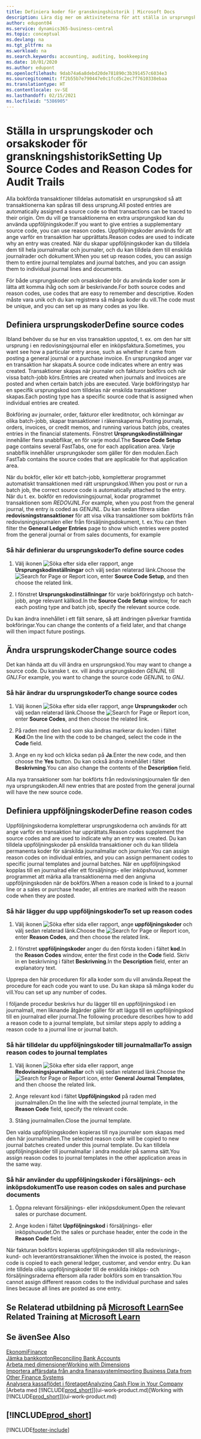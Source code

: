 ```yaml
---
title: Definiera koder för granskningshistorik | Microsoft Docs
description: Lära dig mer om aktiviteterna för att ställa in ursprungskoder och orsakskoder som du kan använda för att spåra granskningshistorik.
author: edupont04
ms.service: dynamics365-business-central
ms.topic: conceptual
ms.devlang: na
ms.tgt_pltfrm: na
ms.workload: na
ms.search.keywords: accounting, auditing, bookkeeping
ms.date: 10/01/2020
ms.author: edupont
ms.openlocfilehash: 9dab74a6a8debd20de781890c3b391457c6034e3
ms.sourcegitcommit: ff2b55b7e790447e0c1fcd5c2ec7f7610338ebaa
ms.translationtype: HT
ms.contentlocale: sv-SE
ms.lasthandoff: 02/15/2021
ms.locfileid: "5386905"
---
```

# <a name="setting-up-source-codes-and-reason-codes-for-audit-trails"></a><span data-ttu-id="efc53-103">Ställa in ursprungskoder och orsakskoder för granskningshistorik</span><span class="sxs-lookup"><span data-stu-id="efc53-103">Setting Up Source Codes and Reason Codes for Audit Trails</span></span>

<span data-ttu-id="efc53-104">Alla bokförda transaktioner tilldelas automatiskt en ursprungskod så att transaktionerna kan spåras till dess ursprung.</span><span class="sxs-lookup"><span data-stu-id="efc53-104">All posted entries are automatically assigned a source code so that transactions can be traced to their origin.</span></span> <span data-ttu-id="efc53-105">Om du vill ge transaktionerna en extra ursprungskod kan du använda uppföljningskoder.</span><span class="sxs-lookup"><span data-stu-id="efc53-105">If you want to give entries a supplementary source code, you can use reason codes.</span></span> <span data-ttu-id="efc53-106">Uppföljningskoder används för att ange varför en transaktion har upprättats.</span><span class="sxs-lookup"><span data-stu-id="efc53-106">Reason codes are used to indicate why an entry was created.</span></span> <span data-ttu-id="efc53-107">När du skapar uppföljningskoder kan du tilldela dem till hela journalmallar och journaler, och du kan tilldela dem till enskilda journalrader och dokument.</span><span class="sxs-lookup"><span data-stu-id="efc53-107">When you set up reason codes, you can assign them to entire journal templates and journal batches, and you can assign them to individual journal lines and documents.</span></span>  

<span data-ttu-id="efc53-108">För både ursprungskoder och orsakskoder bör du använda koder som är lätta att komma ihåg och som är beskrivande.</span><span class="sxs-lookup"><span data-stu-id="efc53-108">For both source codes and reason codes, use codes that are easy to remember and descriptive.</span></span> <span data-ttu-id="efc53-109">Koden måste vara unik och du kan registrera så många koder du vill.</span><span class="sxs-lookup"><span data-stu-id="efc53-109">The code must be unique, and you can set up as many codes as you like.</span></span>

## <a name="define-source-codes"></a><span data-ttu-id="efc53-110">Definiera ursprungskoder</span><span class="sxs-lookup"><span data-stu-id="efc53-110">Define source codes</span></span>

<span data-ttu-id="efc53-111">Ibland behöver du se hur en viss transaktion uppstod, t. ex. om den har sitt ursprung i en redovisningsjournal eller en inköpsfaktura.</span><span class="sxs-lookup"><span data-stu-id="efc53-111">Sometimes, you want see how a particular entry arose, such as whether it came from posting a general journal or a purchase invoice.</span></span> <span data-ttu-id="efc53-112">En ursprungskod anger var en transaktion har skapats.</span><span class="sxs-lookup"><span data-stu-id="efc53-112">A source code indicates where an entry was created.</span></span> <span data-ttu-id="efc53-113">Transaktioner skapas när journaler och fakturor bokförs och när vissa batch-jobb körs.</span><span class="sxs-lookup"><span data-stu-id="efc53-113">Entries are created when journals and invoices are posted and when certain batch jobs are executed.</span></span> <span data-ttu-id="efc53-114">Varje bokföringstyp har en specifik ursprungskod som tilldelas när enskilda transaktioner skapas.</span><span class="sxs-lookup"><span data-stu-id="efc53-114">Each posting type has a specific source code that is assigned when individual entries are created.</span></span>  

<span data-ttu-id="efc53-115">Bokföring av journaler, order, fakturor eller kreditnotor, och körningar av olika batch-jobb, skapar transaktioner i räkenskaperna.</span><span class="sxs-lookup"><span data-stu-id="efc53-115">Posting journals, orders, invoices, or credit memos, and running various batch jobs, creates entries in the financial statements.</span></span> <span data-ttu-id="efc53-116">Fönstret **Ursprungskodinställningar** innehåller flera snabbflikar, en för varje modul.</span><span class="sxs-lookup"><span data-stu-id="efc53-116">The **Source Code Setup** page contains several FastTabs, one for each application area.</span></span> <span data-ttu-id="efc53-117">Varje snabbflik innehåller ursprungskoder som gäller för den modulen.</span><span class="sxs-lookup"><span data-stu-id="efc53-117">Each FastTab contains the source codes that are applicable for that application area.</span></span>

<span data-ttu-id="efc53-118">När du bokför, eller kör ett batch-jobb, kompletterar programmet automatiskt transaktionen med rätt ursprungskod.</span><span class="sxs-lookup"><span data-stu-id="efc53-118">When you post or run a batch job, the correct source code is automatically attached to the entry.</span></span> <span data-ttu-id="efc53-119">När du t. ex. bokför en redovisningsjournal, kodar programmet transaktionen som *REDOVJNL*.</span><span class="sxs-lookup"><span data-stu-id="efc53-119">For example, when you post from the general journal, the entry is coded as *GENJNL*.</span></span> <span data-ttu-id="efc53-120">Du kan sedan filtrera sidan **redovisningstransaktioner** för att visa vilka transaktioner som bokförts från redovisningsjournalen eller från försäljningsdokument, t. ex.</span><span class="sxs-lookup"><span data-stu-id="efc53-120">You can then filter the **General Ledger Entries** page to show which entries were posted from the general journal or from sales documents, for example</span></span>

### <a name="to-define-source-codes"></a><span data-ttu-id="efc53-121">Så här definierar du ursprungskoder</span><span class="sxs-lookup"><span data-stu-id="efc53-121">To define source codes</span></span>

1. <span data-ttu-id="efc53-122">Välj ikonen ![Söka efter sida eller rapport](media/ui-search/search_small.png "Ikonen Sök efter sida eller rapport"), ange **Ursprungskodinställningar** och välj sedan relaterad länk.</span><span class="sxs-lookup"><span data-stu-id="efc53-122">Choose the ![Search for Page or Report](media/ui-search/search_small.png "Search for Page or Report icon") icon, enter **Source Code Setup**, and then choose the related link.</span></span>  

2. <span data-ttu-id="efc53-123">I fönstret **Ursprungskodinställningar** för varje bokföringstyp och batch-jobb, ange relevant källkod.</span><span class="sxs-lookup"><span data-stu-id="efc53-123">In the **Source Code Setup** window, for each each posting type and batch job, specify the relevant source code.</span></span>  

<span data-ttu-id="efc53-124">Du kan ändra innehållet i ett fält senare, så att ändringen påverkar framtida bokföringar.</span><span class="sxs-lookup"><span data-stu-id="efc53-124">You can change the contents of a field later, and that change will then impact future postings.</span></span>

## <a name="change-source-codes"></a><span data-ttu-id="efc53-125">Ändra ursprungskoder</span><span class="sxs-lookup"><span data-stu-id="efc53-125">Change source codes</span></span>

<span data-ttu-id="efc53-126">Det kan hända att du vill ändra en ursprungskod.</span><span class="sxs-lookup"><span data-stu-id="efc53-126">You may want to change a source code.</span></span> <span data-ttu-id="efc53-127">Du kanske t. ex. vill ändra ursprungskoden *GENJNL* till *GNJ*.</span><span class="sxs-lookup"><span data-stu-id="efc53-127">For example, you want to change the source code *GENJNL* to *GNJ*.</span></span>

### <a name="to-change-source-codes"></a><span data-ttu-id="efc53-128">Så här ändrar du ursprungskoder</span><span class="sxs-lookup"><span data-stu-id="efc53-128">To change source codes</span></span>

1. <span data-ttu-id="efc53-129">Välj ikonen ![Söka efter sida eller rapport](media/ui-search/search_small.png "Ikonen Sök efter sida eller rapport"), ange **Ursprungskoder** och välj sedan relaterad länk.</span><span class="sxs-lookup"><span data-stu-id="efc53-129">Choose the ![Search for Page or Report](media/ui-search/search_small.png "Search for Page or Report icon") icon, enter **Source Codes**, and then choose the related link.</span></span>

2. <span data-ttu-id="efc53-130">På raden med den kod som ska ändras markerar du koden i fältet **Kod**.</span><span class="sxs-lookup"><span data-stu-id="efc53-130">On the line with the code to be changed, select the code in the **Code** field.</span></span>

3. <span data-ttu-id="efc53-131">Ange en ny kod och klicka sedan på **Ja**.</span><span class="sxs-lookup"><span data-stu-id="efc53-131">Enter the new code, and then choose the **Yes** button.</span></span> <span data-ttu-id="efc53-132">Du kan också ändra innehållet i fältet **Beskrivning**.</span><span class="sxs-lookup"><span data-stu-id="efc53-132">You can also change the contents of the **Description** field.</span></span>

<span data-ttu-id="efc53-133">Alla nya transaktioner som har bokförts från redovisningsjournalen får den nya ursprungskoden.</span><span class="sxs-lookup"><span data-stu-id="efc53-133">All new entries that are posted from the general journal will have the new source code.</span></span>

## <a name="define-reason-codes"></a><span data-ttu-id="efc53-134">Definiera uppföljningskoder</span><span class="sxs-lookup"><span data-stu-id="efc53-134">Define reason codes</span></span>

<span data-ttu-id="efc53-135">Uppföljningskoderna kompletterar ursprungskoderna och används för att ange varför en transaktion har upprättats.</span><span class="sxs-lookup"><span data-stu-id="efc53-135">Reason codes supplement the source codes and are used to indicate why an entry was created.</span></span> <span data-ttu-id="efc53-136">Du kan tilldela uppföljningskoder på enskilda transaktioner och du kan tilldela permanenta koder för särskilda journalmallar och journaler.</span><span class="sxs-lookup"><span data-stu-id="efc53-136">You can assign reason codes on individual entries, and you can assign permanent codes to specific journal templates and journal batches.</span></span> <span data-ttu-id="efc53-137">När en uppföljningskod kopplas till en journalrad eller ett försäljnings- eller inköpshuvud, kommer programmet att märka alla transaktionerna med den angivna uppföljningskoden när de bokförs.</span><span class="sxs-lookup"><span data-stu-id="efc53-137">When a reason code is linked to a journal line or a sales or purchase header, all entries are marked with the reason code when they are posted.</span></span>  

### <a name="to-set-up-reason-codes"></a><span data-ttu-id="efc53-138">Så här lägger du upp uppföljningskoder</span><span class="sxs-lookup"><span data-stu-id="efc53-138">To set up reason codes</span></span>

1. <span data-ttu-id="efc53-139">Välj ikonen ![Söka efter sida eller rapport](media/ui-search/search_small.png "Ikonen Sök efter sida eller rapport"), ange **uppföljningskoder** och välj sedan relaterad länk.</span><span class="sxs-lookup"><span data-stu-id="efc53-139">Choose the ![Search for Page or Report](media/ui-search/search_small.png "Search for Page or Report icon")  icon, enter **Reason Codes**, and then choose the related link.</span></span>

2. <span data-ttu-id="efc53-140">I fönstret **uppföljningskoder** anger du den första koden i fältet **kod**.</span><span class="sxs-lookup"><span data-stu-id="efc53-140">In the **Reason Codes** window, enter the first code in the **Code** field.</span></span> <span data-ttu-id="efc53-141">Skriv in en beskrivning i fältet **Beskrivning**.</span><span class="sxs-lookup"><span data-stu-id="efc53-141">In the **Description** field, enter an explanatory text.</span></span>

<span data-ttu-id="efc53-142">Upprepa den här proceduren för alla koder som du vill använda.</span><span class="sxs-lookup"><span data-stu-id="efc53-142">Repeat the procedure for each code you want to use.</span></span> <span data-ttu-id="efc53-143">Du kan skapa så många koder du vill.</span><span class="sxs-lookup"><span data-stu-id="efc53-143">You can set up any number of codes.</span></span>

<span data-ttu-id="efc53-144">I följande procedur beskrivs hur du lägger till en uppföljningskod i en journalmall, men liknande åtgärder gäller för att lägga till en uppföljningskod till en journalrad eller journal.</span><span class="sxs-lookup"><span data-stu-id="efc53-144">The following procedure describes how to add a reason code to a journal template, but similar steps apply to adding a reason code to a journal line or journal batch.</span></span>  

### <a name="to-assign-reason-codes-to-journal-templates"></a><span data-ttu-id="efc53-145">Så här tilldelar du uppföljningskoder till journalmallar</span><span class="sxs-lookup"><span data-stu-id="efc53-145">To assign reason codes to journal templates</span></span>

1. <span data-ttu-id="efc53-146">Välj ikonen ![Söka efter sida eller rapport](media/ui-search/search_small.png "Ikonen Sök efter sida eller rapport"), ange **Redovisningsjournalmallar** och välj sedan relaterad länk.</span><span class="sxs-lookup"><span data-stu-id="efc53-146">Choose the ![Search for Page or Report](media/ui-search/search_small.png "Search for Page or Report icon")  icon, enter **General Journal Templates**, and then choose the related link.</span></span>

2. <span data-ttu-id="efc53-147">Ange relevant kod i fältet **Uppföljningskod** på raden med journalmallen.</span><span class="sxs-lookup"><span data-stu-id="efc53-147">On the line with the selected journal template, in the **Reason Code** field, specify the relevant code.</span></span>

3. <span data-ttu-id="efc53-148">Stäng journalmallen.</span><span class="sxs-lookup"><span data-stu-id="efc53-148">Close the journal template.</span></span>

<span data-ttu-id="efc53-149">Den valda uppföljningskoden kopieras till nya journaler som skapas med den här journalmallen.</span><span class="sxs-lookup"><span data-stu-id="efc53-149">The selected reason code will be copied to new journal batches created under this journal template.</span></span> <span data-ttu-id="efc53-150">Du kan tilldela uppföljningskoder till journalmallar i andra moduler på samma sätt.</span><span class="sxs-lookup"><span data-stu-id="efc53-150">You assign reason codes to journal templates in the other application areas in the same way.</span></span>

### <a name="to-use-reason-codes-on-sales-and-purchase-documents"></a><span data-ttu-id="efc53-151">Så här använder du uppföljningskoder i försäljnings- och inköpsdokument</span><span class="sxs-lookup"><span data-stu-id="efc53-151">To use reason codes on sales and purchase documents</span></span>

1. <span data-ttu-id="efc53-152">Öppna relevant försäljnings- eller inköpsdokument.</span><span class="sxs-lookup"><span data-stu-id="efc53-152">Open the relevant sales or purchase document.</span></span>

2. <span data-ttu-id="efc53-153">Ange koden i fältet **Uppföljningskod** i försäljnings- eller inköpshuvudet.</span><span class="sxs-lookup"><span data-stu-id="efc53-153">On the sales or purchase header, enter the code in the **Reason Code** field.</span></span>

<span data-ttu-id="efc53-154">När fakturan bokförs kopieras uppföljningskoden till alla redovisnings-, kund- och leverantörstransaktioner.</span><span class="sxs-lookup"><span data-stu-id="efc53-154">When the invoice is posted, the reason code is copied to each general ledger, customer, and vendor entry.</span></span> <span data-ttu-id="efc53-155">Du kan inte tilldela olika uppföljningskoder till de enskilda inköps- och försäljningsraderna eftersom alla rader bokförs som en transaktion.</span><span class="sxs-lookup"><span data-stu-id="efc53-155">You cannot assign different reason codes to the individual purchase and sales lines because all lines are posted as one entry.</span></span>

## <a name="see-related-training-at-microsoft-learn"></a><span data-ttu-id="efc53-156">Se Relaterad utbildning på [Microsoft Learn](/learn/paths/set-up-financial-management-dynamics-365-business-central/)</span><span class="sxs-lookup"><span data-stu-id="efc53-156">See Related Training at [Microsoft Learn](/learn/paths/set-up-financial-management-dynamics-365-business-central/)</span></span>

## <a name="see-also"></a><span data-ttu-id="efc53-157">Se även</span><span class="sxs-lookup"><span data-stu-id="efc53-157">See Also</span></span>

[<span data-ttu-id="efc53-158">Ekonomi</span><span class="sxs-lookup"><span data-stu-id="efc53-158">Finance</span></span>](finance.md)  
[<span data-ttu-id="efc53-159">Jämka bankkonton</span><span class="sxs-lookup"><span data-stu-id="efc53-159">Reconciling Bank Accounts</span></span>](bank-manage-bank-accounts.md)  
[<span data-ttu-id="efc53-160">Arbeta med dimensioner</span><span class="sxs-lookup"><span data-stu-id="efc53-160">Working with Dimensions</span></span>](finance-dimensions.md)  
[<span data-ttu-id="efc53-161">Importera affärsdata från andra finanssystem</span><span class="sxs-lookup"><span data-stu-id="efc53-161">Importing Business Data from Other Finance Systems</span></span>](across-import-data-configuration-packages.md)  
[<span data-ttu-id="efc53-162">Analysera kassaflödet i företaget</span><span class="sxs-lookup"><span data-stu-id="efc53-162">Analyzing Cash Flow in Your Company</span></span>](finance-analyze-cash-flow.md)  
<span data-ttu-id="efc53-163">[Arbeta med [!INCLUDE[prod_short](includes/prod_short.md)]](ui-work-product.md)</span><span class="sxs-lookup"><span data-stu-id="efc53-163">[Working with [!INCLUDE[prod_short](includes/prod_short.md)]](ui-work-product.md)</span></span>  

## [!INCLUDE[prod_short](includes/free_trial_md.md)]  


[!INCLUDE[footer-include](includes/footer-banner.md)]